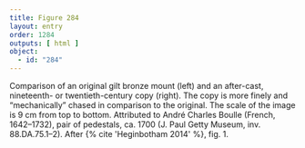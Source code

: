 ```yaml
---
title: Figure 284
layout: entry
order: 1284
outputs: [ html ]
object:
  - id: "284"
---
```


Comparison of an original gilt bronze mount (left) and an after-cast, nineteenth- or twentieth-century copy (right). The copy is more finely and “mechanically” chased in comparison to the original. The scale of the image is 9 cm from top to bottom. Attributed to André Charles Boulle (French, 1642–1732), pair of pedestals, ca. 1700 (J. Paul Getty Museum, inv. 88.DA.75.1–2). After {% cite 'Heginbotham 2014' %}, fig. 1.
